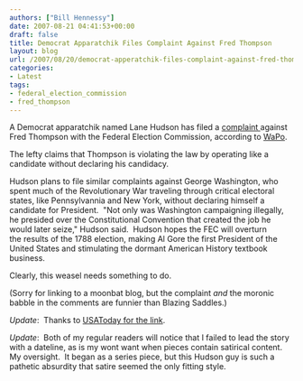 ```yaml
---
authors: ["Bill Hennessy"]
date: 2007-08-21 04:41:53+00:00
draft: false
title: Democrat Apparatchik Files Complaint Against Fred Thompson
layout: blog
url: /2007/08/20/democrat-apperatchik-files-complaint-against-fred-thompson/
categories:
- Latest
tags:
- federal_election_commission
- fred_thompson
---
```


A Democrat apparatchik named Lane Hudson has filed a [complaint ](https://newsfortheleft.blogspot.com/2007/08/fec-complaint-filed-against-fred.html)against Fred Thompson with the Federal Election Commission, according to [WaPo](https://blog.washingtonpost.com/the-trail/2007/08/20/post_29.html).

The lefty claims that Thompson is violating the law by operating like a candidate without declaring his candidacy. 

Hudson plans to file similar complaints against George Washington, who spent much of the Revolutionary War traveling through critical electoral states, like Pennsylvannia and New York, without declaring himself a candidate for President.  "Not only was Washington campaigning illegally, he presided over the Constitutional Convention that created the job he would later seize," Hudson said.  Hudson hopes the FEC will overturn the results of the 1788 election, making Al Gore the first President of the United States and stimulating the dormant American History textbook business.

Clearly, this weasel needs something to do. 

(Sorry for linking to a moonbat blog, but the complaint _and_ the moronic babble in the comments are funnier than Blazing Saddles.)

_Update_:  Thanks to [USAToday for the link](https://blogs.usatoday.com/onpolitics/2007/08/cheers-jeers-fo.html).

_Update_:  Both of my regular readers will notice that I failed to lead the story with a dateline, as is my wont want when pieces contain satirical content.  My oversight.  It began as a series piece, but this Hudson guy is such a pathetic absurdity that satire seemed the only fitting style. 
